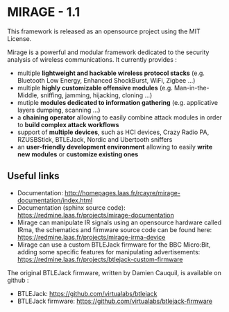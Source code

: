 MIRAGE - 1.1
=============

This framework is released as an opensource project using the MIT License.

Mirage is a powerful and modular framework dedicated to the security analysis of wireless communications. It currently provides :

  * multiple **lightweight and hackable wireless protocol stacks** (e.g. Bluetooth Low Energy, Enhanced ShockBurst, WiFi, Zigbee ...)
  * multiple **highly customizable offensive modules** (e.g. Man-in-the-Middle, sniffing, jamming, hijacking, cloning ...)
  * mutiple **modules dedicated to information gathering** (e.g. applicative layers dumping, scanning ...)
  * a **chaining operator** allowing to easily combine attack modules in order to **build complex attack workflows**
  * support of **multiple devices**, such as HCI devices, Crazy Radio PA, RZUSBStick, BTLEJack, Nordic and Ubertooth sniffers
  * an **user-friendly development environment** allowing to easily **write new modules** or **customize existing ones**

Useful links
------------

 * Documentation: http://homepages.laas.fr/rcayre/mirage-documentation/index.html
 * Documentation (sphinx source code): https://redmine.laas.fr/projects/mirage-documentation
 * Mirage can manipulate IR signals using an opensource hardware called IRma, the schematics and firmware source code can be found here: https://redmine.laas.fr/projects/mirage-irma-device
 * Mirage can use a custom BTLEJack firmware for the BBC Micro:Bit, adding some specific features for manipulating advertisements: https://redmine.laas.fr/projects/btlejack-custom-firmware

The original BTLEJack firmware, written by Damien Cauquil, is available on github : 

 * BTLEJack: https://github.com/virtualabs/btlejack
 * BTLEJack firmware: https://github.com/virtualabs/btlejack-firmware
